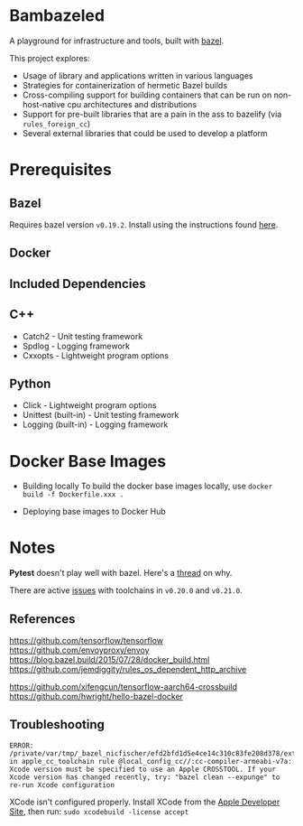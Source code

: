 # Bambazeled
A playground for infrastructure and tools, built with [bazel](https://www.bazel.build/).

This project explores:
* Usage of library and applications written in various languages
* Strategies for containerization of hermetic Bazel builds
* Cross-compiling support for building containers that can be run on non-host-native cpu architectures and distributions
* Support for pre-built libraries that are a pain in the ass to bazelify (via `rules_foreign_cc`)
* Several external libraries that could be used to develop a platform

# Prerequisites
## Bazel
Requires bazel version `v0.19.2`.
Install using the instructions found [here](https://docs.bazel.build/versions/master/install.html).

## Docker

## Included Dependencies
## C++
* Catch2 - Unit testing framework
* Spdlog - Logging framework
* Cxxopts - Lightweight program options

## Python
* Click - Lightweight program options
* Unittest (built-in) - Unit testing framework
* Logging (built-in) - Logging framework

# Docker Base Images
* Building locally
To build the docker base images locally, use `docker build -f Dockerfile.xxx .`

* Deploying base images to Docker Hub

# Notes
**Pytest** doesn't play well with bazel. Here's a [thread](https://groups.google.com/forum/#!topic/bazel-discuss/d1RKUmyve_Q) on why.

There are active [issues](https://github.com/tensorflow/tensorflow/issues/24124) with toolchains in `v0.20.0` and `v0.21.0`.

## References
https://github.com/tensorflow/tensorflow
https://github.com/envoyproxy/envoy
https://blog.bazel.build/2015/07/28/docker_build.html
https://github.com/jemdiggity/rules_os_dependent_http_archive

https://github.com/xifengcun/tensorflow-aarch64-crossbuild
https://github.com/hwright/hello-bazel-docker

## Troubleshooting
```
ERROR: /private/var/tmp/_bazel_nicfischer/efd2bfd1d5e4ce14c310c83fe208d378/external/local_config_cc/BUILD:50:5: in apple_cc_toolchain rule @local_config_cc//:cc-compiler-armeabi-v7a: Xcode version must be specified to use an Apple CROSSTOOL. If your Xcode version has changed recently, try: "bazel clean --expunge" to re-run Xcode configuration
```

XCode isn't configured properly. Install XCode from the [Apple Developer Site](https://developer.apple.com/xcode/downloads/), then run: `sudo xcodebuild -license accept`
